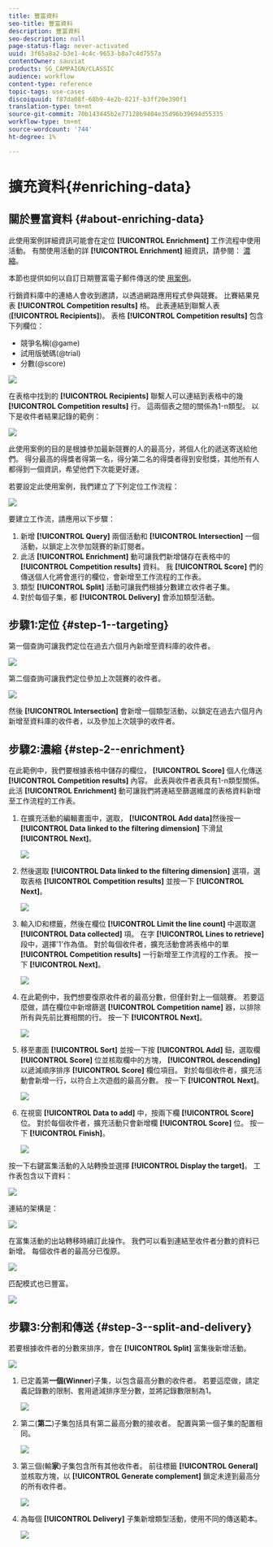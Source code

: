 ```yaml
---
title: 豐富資料
seo-title: 豐富資料
description: 豐富資料
seo-description: null
page-status-flag: never-activated
uuid: 3f65a8a2-b3e1-4c4c-9653-b8a7c4d7557a
contentOwner: sauviat
products: SG_CAMPAIGN/CLASSIC
audience: workflow
content-type: reference
topic-tags: use-cases
discoiquuid: f87da08f-68b9-4e2b-821f-b3ff20e390f1
translation-type: tm+mt
source-git-commit: 70b143445b2e77128b9404e35d96b39694d55335
workflow-type: tm+mt
source-wordcount: '744'
ht-degree: 1%

---
```



# 擴充資料{#enriching-data}

## 關於豐富資料 {#about-enriching-data}

此使用案例詳細資訊可能會在定位 **[!UICONTROL Enrichment]** 工作流程中使用活動。 有關使用活動的詳 **[!UICONTROL Enrichment]** 細資訊，請參閱： [濃縮](../../workflow/using/enrichment.md)。

本節也提供如何以自訂日期豐富電子郵件傳送的使 [用案例](../../workflow/using/email-enrichment-with-custom-date-fields.md)。

行銷資料庫中的連絡人會收到邀請，以透過網路應用程式參與競賽。 比賽結果見表 **[!UICONTROL Competition results]** 格。 此表連結到聯繫人表(**[!UICONTROL Recipients]**)。 表格 **[!UICONTROL Competition results]** 包含下列欄位：

* 競爭名稱(@game)
* 試用版號碼(@trial)
* 分數(@score)

![](assets/uc1_enrich_1.png)

在表格中找到的 **[!UICONTROL Recipients]** 聯繫人可以連結到表格中的幾 **[!UICONTROL Competition results]** 行。 這兩個表之間的關係為1-n類型。 以下是收件者結果記錄的範例：

![](assets/uc1_enrich_2.png)

此使用案例的目的是根據參加最新競賽的人的最高分，將個人化的遞送寄送給他們。 得分最高的得獎者得第一名，得分第二名的得獎者得到安慰獎，其他所有人都得到一個資訊，希望他們下次能更好運。

若要設定此使用案例，我們建立了下列定位工作流程：

![](assets/uc1_enrich_3.png)

要建立工作流，請應用以下步驟：

1. 新增 **[!UICONTROL Query]** 兩個活動和 **[!UICONTROL Intersection]** 一個活動，以鎖定上次參加競賽的新訂閱者。
1. 此活 **[!UICONTROL Enrichment]** 動可讓我們新增儲存在表格中的 **[!UICONTROL Competition results]** 資料。 我 **[!UICONTROL Score]** 們的傳送個人化將會進行的欄位，會新增至工作流程的工作表。
1. 類型 **[!UICONTROL Split]** 活動可讓我們根據分數建立收件者子集。
1. 對於每個子集，都 **[!UICONTROL Delivery]** 會添加類型活動。

## 步驟1:定位 {#step-1--targeting}

第一個查詢可讓我們定位在過去六個月內新增至資料庫的收件者。

![](assets/uc1_enrich_4.png)

第二個查詢可讓我們定位參加上次競賽的收件者。

![](assets/uc1_enrich_5.png)

然後 **[!UICONTROL Intersection]** 會新增一個類型活動，以鎖定在過去六個月內新增至資料庫的收件者，以及參加上次競爭的收件者。

## 步驟2:濃縮 {#step-2--enrichment}

在此範例中，我們要根據表格中儲存的欄位， **[!UICONTROL Score]** 個人化傳送 **[!UICONTROL Competition results]** 內容。 此表與收件者表具有1-n類型關係。 此活 **[!UICONTROL Enrichment]** 動可讓我們將連結至篩選維度的表格資料新增至工作流程的工作表。

1. 在擴充活動的編輯畫面中，選取， **[!UICONTROL Add data]**&#x200B;然後按一 **[!UICONTROL Data linked to the filtering dimension]** 下滑鼠 **[!UICONTROL Next]**。

   ![](assets/uc1_enrich_6.png)

1. 然後選取 **[!UICONTROL Data linked to the filtering dimension]** 選項，選取表格 **[!UICONTROL Competition results]** 並按一下 **[!UICONTROL Next]**。

   ![](assets/uc1_enrich_7.png)

1. 輸入ID和標籤，然後在欄位 **[!UICONTROL Limit the line count]** 中選取選 **[!UICONTROL Data collected]** 項。 在字 **[!UICONTROL Lines to retrieve]** 段中，選擇&#39;1&#39;作為值。 對於每個收件者，擴充活動會將表格中的單 **[!UICONTROL Competition results]** 一行新增至工作流程的工作表。 按一下 **[!UICONTROL Next]**。

   ![](assets/uc1_enrich_8.png)

1. 在此範例中，我們想要復原收件者的最高分數，但僅針對上一個競賽。 若要這麼做，請在欄位中新增篩選 **[!UICONTROL Competition name]** 器，以排除所有與先前比賽相關的行。 按一下 **[!UICONTROL Next]**。

   ![](assets/uc1_enrich_9.png)

1. 移至畫面 **[!UICONTROL Sort]** 並按一下按 **[!UICONTROL Add]** 鈕，選取欄 **[!UICONTROL Score]** 位並核取欄中的方塊， **[!UICONTROL descending]** 以遞減順序排序 **[!UICONTROL Score]** 欄位項目。 對於每個收件者，擴充活動會新增一行，以符合上次遊戲的最高分數。 按一下 **[!UICONTROL Next]**。

   ![](assets/uc1_enrich_10.png)

1. 在視窗 **[!UICONTROL Data to add]** 中，按兩下欄 **[!UICONTROL Score]** 位。 對於每個收件者，擴充活動只會新增欄 **[!UICONTROL Score]** 位。 按一下 **[!UICONTROL Finish]**。

   ![](assets/uc1_enrich_11.png)

按一下右鍵富集活動的入站轉換並選擇 **[!UICONTROL Display the target]**。 工作表包含以下資料：

![](assets/uc1_enrich_13.png)

連結的架構是：

![](assets/uc1_enrich_15.png)

在富集活動的出站轉移時續訂此操作。 我們可以看到連結至收件者分數的資料已新增。 每個收件者的最高分已復原。

![](assets/uc1_enrich_12.png)

匹配模式也已豐富。

![](assets/uc1_enrich_14.png)

## 步驟3:分割和傳送 {#step-3--split-and-delivery}

若要根據收件者的分數來排序，會在 **[!UICONTROL Split]** 富集後新增活動。

![](assets/uc1_enrich_18.png)

1. 已定義第&#x200B;**一個(Winner**)子集，以包含最高分數的收件者。 若要這麼做，請定義記錄數的限制、套用遞減排序至分數，並將記錄數限制為1。

   ![](assets/uc1_enrich_16.png)

1. 第二(**第二**)子集包括具有第二最高分數的接收者。 配置與第一個子集的配置相同。

   ![](assets/uc1_enrich_17.png)

1. 第三個(輸&#x200B;**家**)子集包含所有其他收件者。 前往標籤 **[!UICONTROL General]** 並核取方塊，以 **[!UICONTROL Generate complement]** 鎖定未達到最高分的所有收件者。

   ![](assets/uc1_enrich_19.png)

1. 為每個 **[!UICONTROL Delivery]** 子集新增類型活動，使用不同的傳送範本。

   ![](assets/uc1_enrich_20.png)

